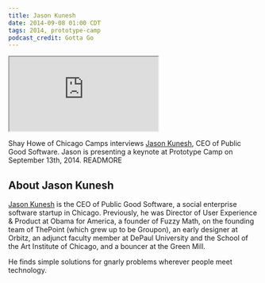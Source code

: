 ```yaml
---
title: Jason Kunesh
date: 2014-09-08 01:00 CDT
tags: 2014, prototype-camp
podcast_credit: Gotta Go
---
```


<iframe class="podcast-player" seamless src="https://simplecast.fm/e/4558?style=light"></iframe>

Shay Howe of Chicago Camps interviews <a href="https://twitter.com/jdkunesh" rel="nofollow">Jason Kunesh</a>, CEO of Public Good Software. Jason is presenting a keynote at Prototype Camp on September 13th, 2014. READMORE

## About Jason Kunesh

<a href="http://jdkunesh.com/" rel="nofollow">Jason Kunesh</a> is the CEO of Public Good Software, a social enterprise software startup in Chicago. Previously, he was Director of User Experience &amp; Product at Obama for America, a founder of Fuzzy Math, on the founding team of ThePoint (which grew up to be Groupon), an early designer at Orbitz, an adjunct faculty member at DePaul University and the School of the Art Institute of Chicago, and a bouncer at the Green Mill.

He finds simple solutions for gnarly problems wherever people meet technology.
